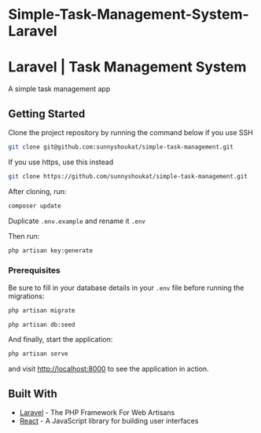 # Simple-Task-Management-System-Laravel
# Laravel | Task Management System


A simple task management app

## Getting Started

Clone the project repository by running the command below if you use SSH

```bash
git clone git@github.com:sunnyshoukat/simple-task-management.git
```

If you use https, use this instead

```bash
git clone https://github.com/sunnyshoukat/simple-task-management.git
```

After cloning, run:

```bash
composer update
```

Duplicate `.env.example` and rename it `.env`

Then run:

```bash
php artisan key:generate
```

### Prerequisites

Be sure to fill in your database details in your `.env` file before running the migrations:

```bash
php artisan migrate
```

```bash
php artisan db:seed
```

And finally, start the application:

```bash
php artisan serve
```

and visit [http://localhost:8000](http://localhost:8000) to see the application in action.

## Built With

* [Laravel](https://laravel.com) - The PHP Framework For Web Artisans
* [React](https://reactjs.org) - A JavaScript library for building user interfaces